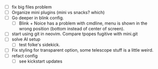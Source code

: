 - [ ] fix big files problem
- [ ] Organize mini plugins (mini vs snacks? which)
- [ ] Go deeper in blink config.
    - [ ] Blink + Noice has a problem with cmdline, menu is shown in the wrong position (bottom instead of center of screen).
- [ ] start using git in neovim. Compare tpopes fugitive with mini.git
- [ ] solve AI setup
    - [ ] test folke's sidekick.
- [ ] Fix styling for transparent option, some telescope stuff is a little weird.
- [ ] refact config
    - [ ] see kickstart updates
